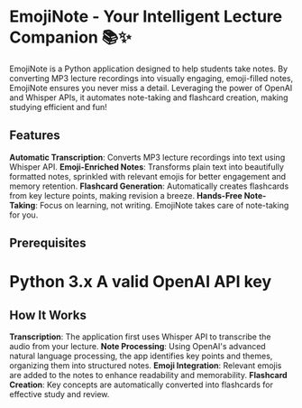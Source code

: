 # EmojiNote - Your Intelligent Lecture Companion 📚✨
EmojiNote is a Python application designed to help students take notes. By converting MP3 lecture recordings into visually engaging, emoji-filled notes, EmojiNote ensures you never miss a detail. Leveraging the power of OpenAI and Whisper APIs, it automates note-taking and flashcard creation, making studying efficient and fun!

## Features
**Automatic Transcription**: Converts MP3 lecture recordings into text using Whisper API.
**Emoji-Enriched Notes**: Transforms plain text into beautifully formatted notes, sprinkled with relevant emojis for better engagement and memory retention.
**Flashcard Generation**: Automatically creates flashcards from key lecture points, making revision a breeze.
**Hands-Free Note-Taking**: Focus on learning, not writing. EmojiNote takes care of note-taking for you.

## Prerequisites
Python 3.x
A valid OpenAI API key
=======

## How It Works
**Transcription**: The application first uses Whisper API to transcribe the audio from your lecture.
**Note Processing**: Using OpenAI's advanced natural language processing, the app identifies key points and themes, organizing them into structured notes.
**Emoji Integration**: Relevant emojis are added to the notes to enhance readability and memorability.
**Flashcard Creation**: Key concepts are automatically converted into flashcards for effective study and review.
